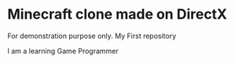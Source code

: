 Minecraft clone made on DirectX
======= 
For demonstration purpose only.
My First repository

I am a learning  Game Programmer
